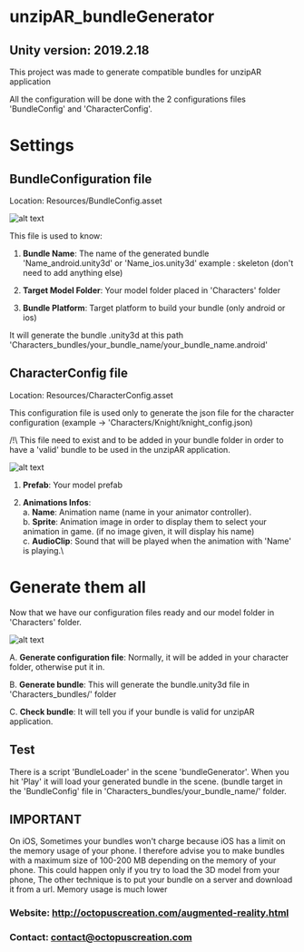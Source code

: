 # unzipAR_bundleGenerator

## Unity version: 2019.2.18

This project was made to generate compatible bundles for unzipAR application

All the configuration will be done with the 2 configurations files 'BundleConfig' and 'CharacterConfig'.

# Settings

## BundleConfiguration file

Location: Resources/BundleConfig.asset

![alt text](https://github.com/octopuscreation/unzipAR_bundleGenerator/blob/master/git-images/bundleConfig.png)

This file is used to know:

1. <b>Bundle Name</b>: The name of the generated bundle 'Name_android.unity3d' or 'Name_ios.unity3d' example : skeleton (don't need to add anything else)

2. <b>Target Model Folder</b>: Your model folder placed in 'Characters' folder

3. <b>Bundle Platform</b>: Target platform to build your bundle (only android or ios)

It will generate the bundle .unity3d at this path 'Characters_bundles/your_bundle_name/your_bundle_name.android'

## CharacterConfig file

Location: Resources/CharacterConfig.asset

This configuration file is used only to generate the json file for the character configuration (example -> 'Characters/Knight/knight_config.json)

/!\ This file need to exist and to be added in your bundle folder in order to have a 'valid' bundle to be used in the unzipAR application.

![alt text](https://github.com/octopuscreation/unzipAR_bundleGenerator/blob/master/git-images/character_config_skeleton_example.png)

1. <b>Prefab</b>: Your model prefab

2. <b>Animations Infos</b>:\
  a. <b>Name</b>: Animation name (name in your animator controller).\
  b. <b>Sprite</b>: Animation image in order to display them to select your animation in game. (if no image given, it will display his name)\
  c. <b>AudioClip</b>: Sound that will be played when the animation with 'Name' is playing.\
  

# Generate them all

Now that we have our configuration files ready and our model folder in 'Characters' folder.

![alt text](https://github.com/octopuscreation/unzipAR_bundleGenerator/blob/master/git-images/assetBundle_dropdown.png)

A. <b>Generate configuration file</b>:
  Normally, it will be added in your character folder, otherwise put it in.

B. <b>Generate bundle</b>:
This will generate the bundle.unity3d file in 'Characters_bundles/' folder

C. <b>Check bundle</b>:
It will tell you if your bundle is valid for unzipAR application.

## Test

There is a script 'BundleLoader' in the scene 'bundleGenerator'. When you hit 'Play' it will load your generated bundle in the scene. (bundle target in the 'BundleConfig' file in 'Characters_bundles/your_bundle_name/' folder.

## IMPORTANT

On iOS, Sometimes your bundles won't charge because iOS has a limit on the memory usage of your phone. 
I therefore advise you to make bundles with a maximum size of 100-200 MB depending on the memory of your phone. This could happen only if you try to load the 3D model from your phone, The other technique is to put your bundle on a server and download it from a url. Memory usage is much lower

### Website: http://octopuscreation.com/augmented-reality.html

### Contact: contact@octopuscreation.com
